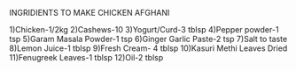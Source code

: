 INGRIDIENTS TO MAKE CHICKEN AFGHANI

1)Chicken-1/2kg
2)Cashews-10
3)Yogurt/Curd-3 tblsp
4)Pepper powder-1 tsp
5)Garam Masala Powder-1 tsp
6)Ginger Garlic Paste-2 tsp
7)Salt to taste 
8)Lemon Juice-1 tblsp
9)Fresh Cream- 4 tblsp
10)Kasuri Methi Leaves Dried
11)Fenugreek Leaves-1 tblsp
12)Oil-2 tblsp